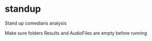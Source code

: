 # standup
Stand up comedians analysis

Make sure folders Results and AudioFiles are empty before running
